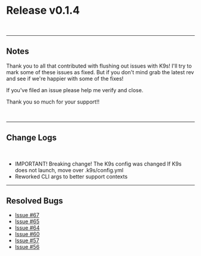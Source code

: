 # Release v0.1.4

<br/>

---
## Notes

Thank you to all that contributed with flushing out issues with K9s! I'll try
to mark some of these issues as fixed. But if you don't mind grab the latest
rev and see if we're happier with some of the fixes!

If you've filed an issue please help me verify and close.

Thank you so much for your support!!

<br/>

---
## Change Logs

<br/>

+ IMPORTANT! Breaking change! The K9s config was changed
  If K9s does not launch, move over .k9s/config.yml
+ Reworked CLI args to better support contexts

---
## Resolved Bugs

+ [Issue #67](https://github.com/nholuongut/k9s/issues/67)
+ [Issue #65](https://github.com/nholuongut/k9s/issues/65)
+ [Issue #64](https://github.com/nholuongut/k9s/issues/64)
+ [Issue #60](https://github.com/nholuongut/k9s/issues/60)
+ [Issue #57](https://github.com/nholuongut/k9s/issues/57)
+ [Issue #56](https://github.com/nholuongut/k9s/issues/56)
